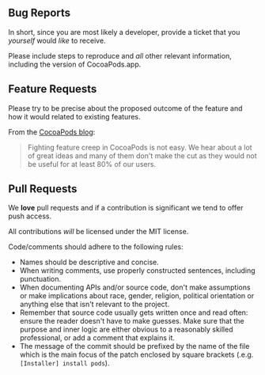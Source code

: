 ## Bug Reports

In short, since you are most likely a developer, provide a ticket that you _yourself_ would _like_ to receive.

Please include steps to reproduce and _all_ other relevant information, including the
version of CocoaPods.app.

## Feature Requests

Please try to be precise about the proposed outcome of the feature and how it
would related to existing features.

From the [CocoaPods blog](https://blog.cocoapods.org/CocoaPods-0.28/):

> Fighting feature creep in CocoaPods is not easy. We hear about a lot of great ideas and many of them don't make the cut as they would not be useful for at least 80% of our users.

## Pull Requests

We **love** pull requests and if a contribution is significant we tend to offer
push access.

All contributions _will_ be licensed under the MIT license.

Code/comments should adhere to the following rules:

* Names should be descriptive and concise.
* When writing comments, use properly constructed sentences, including
  punctuation.
* When documenting APIs and/or source code, don't make assumptions or make
  implications about race, gender, religion, political orientation or anything
  else that isn't relevant to the project.
* Remember that source code usually gets written once and read often: ensure
  the reader doesn't have to make guesses. Make sure that the purpose and inner
  logic are either obvious to a reasonably skilled professional, or add a
  comment that explains it.
* The message of the commit should be prefixed by the name of the file which is
  the main focus of the patch enclosed by square brackets (.e.g. `[Installer]
  install pods`).
